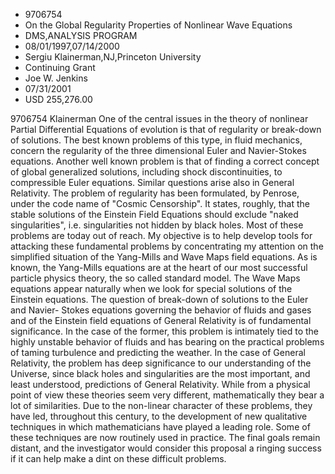 
* 9706754
* On the Global Regularity Properties of Nonlinear Wave Equations
* DMS,ANALYSIS PROGRAM
* 08/01/1997,07/14/2000
* Sergiu Klainerman,NJ,Princeton University
* Continuing Grant
* Joe W. Jenkins
* 07/31/2001
* USD 255,276.00

9706754 Klainerman One of the central issues in the theory of nonlinear Partial
Differential Equations of evolution is that of regularity or break-down of
solutions. The best known problems of this type, in fluid mechanics, concern the
regularity of the three dimensional Euler and Navier-Stokes equations. Another
well known problem is that of finding a correct concept of global generalized
solutions, including shock discontinuities, to compressible Euler equations.
Similar questions arise also in General Relativity. The problem of regularity
has been formulated, by Penrose, under the code name of "Cosmic Censorship". It
states, roughly, that the stable solutions of the Einstein Field Equations
should exclude "naked singularities", i.e. singularities not hidden by black
holes. Most of these problems are today out of reach. My objective is to help
develop tools for attacking these fundamental problems by concentrating my
attention on the simplified situation of the Yang-Mills and Wave Maps field
equations. As is known, the Yang-Mills equations are at the heart of our most
successful particle physics theory, the so called standard model. The Wave Maps
equations appear naturally when we look for special solutions of the Einstein
equations. The question of break-down of solutions to the Euler and Navier-
Stokes equations governing the behavior of fluids and gases and of the Einstein
field equations of General Relativity is of fundamental significance. In the
case of the former, this problem is intimately tied to the highly unstable
behavior of fluids and has bearing on the practical problems of taming
turbulence and predicting the weather. In the case of General Relativity, the
problem has deep significance to our understanding of the Universe, since black
holes and singularities are the most important, and least understood,
predictions of General Relativity. While from a physical point of view these
theories seem very different, mathematically they bear a lot of similarities.
Due to the non-linear character of these problems, they have led, throughout
this century, to the development of new qualitative techniques in which
mathematicians have played a leading role. Some of these techniques are now
routinely used in practice. The final goals remain distant, and the investigator
would consider this proposal a ringing success if it can help make a dint on
these difficult problems.
